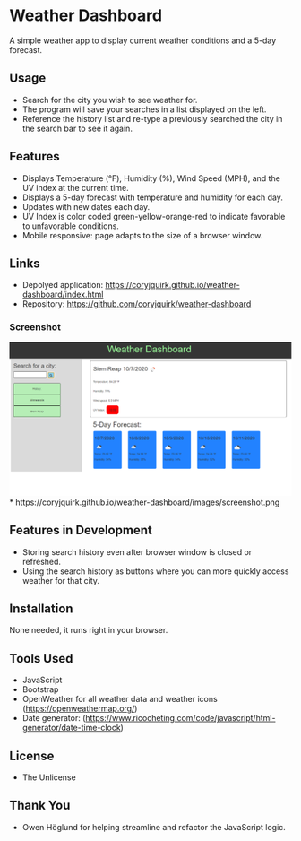 # Weather Dashboard
A simple weather app to display current weather conditions and a 5-day forecast.

## Usage
* Search for the city you wish to see weather for. 
* The program will save your searches in a list displayed on the left.
* Reference the history list and re-type a previously searched the city in the search bar to see it again.

## Features
* Displays Temperature (°F), Humidity (%), Wind Speed (MPH), and the UV index at the current time.
* Displays a 5-day forecast with temperature and humidity for each day.
* Updates with new dates each day.
* UV Index is color coded green-yellow-orange-red to indicate favorable to unfavorable conditions.
* Mobile responsive: page adapts to the size of a browser window.

## Links
* Depolyed application: https://coryjquirk.github.io/weather-dashboard/index.html
* Repository: https://github.com/coryjquirk/weather-dashboard

### Screenshot
<img src="screenshot.png" alt="application screenshot">
* https://coryjquirk.github.io/weather-dashboard/images/screenshot.png

## Features in Development
* Storing search history even after browser window is closed or refreshed.
* Using the search history as buttons where you can more quickly access weather for that city.

## Installation
None needed, it runs right in your browser.

## Tools Used
* JavaScript
* Bootstrap
* OpenWeather for all weather data and weather icons (https://openweathermap.org/)
* Date generator: (https://www.ricocheting.com/code/javascript/html-generator/date-time-clock)

## License
* The Unlicense

## Thank You
* Owen Höglund for helping streamline and refactor the JavaScript logic.